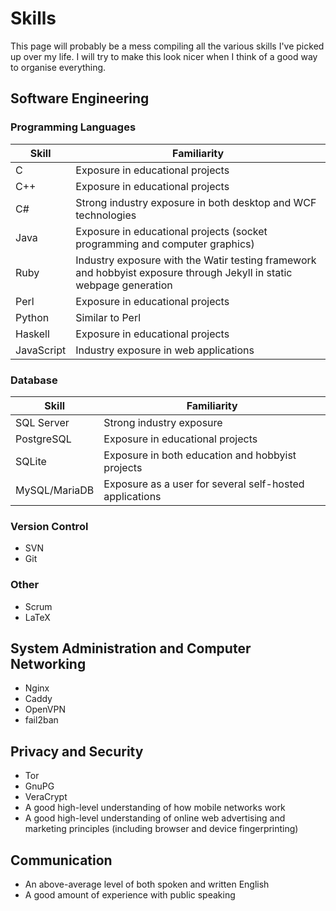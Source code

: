 # Skills

This page will probably be a mess compiling all the various skills I've picked up over my life. I will try to make this look nicer when I think of a good way to organise everything.

## Software Engineering

### Programming Languages

| Skill | Familiarity |
| -- | -- |
| C | Exposure in educational projects |
| C++ | Exposure in educational projects |
| C# | Strong industry exposure in both desktop and WCF technologies |
| Java | Exposure in educational projects (socket programming and computer graphics) |
| Ruby | Industry exposure with the Watir testing framework and hobbyist exposure through Jekyll in static webpage generation |
| Perl | Exposure in educational projects |
| Python | Similar to Perl |
| Haskell | Exposure in educational projects |
| JavaScript | Industry exposure in web applications |

### Database

| Skill | Familiarity |
| -- | -- |
| SQL Server | Strong industry exposure |
| PostgreSQL | Exposure in educational projects |
| SQLite | Exposure in both education and hobbyist projects |
| MySQL/MariaDB | Exposure as a user for several self-hosted applications |

### Version Control
* SVN
* Git

### Other
* Scrum
* LaTeX

## System Administration and Computer Networking
* Nginx
* Caddy
* OpenVPN
* fail2ban

## Privacy and Security
* Tor
* GnuPG
* VeraCrypt
* A good high-level understanding of how mobile networks work
* A good high-level understanding of online web advertising and marketing principles (including browser and device fingerprinting)

## Communication
* An above-average level of both spoken and written English
* A good amount of experience with public speaking
